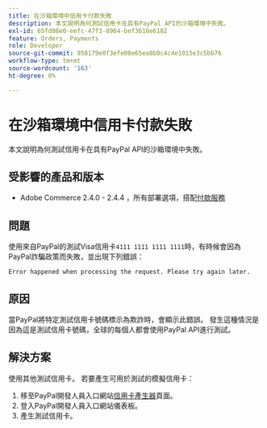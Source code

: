 ```yaml
---
title: 在沙箱環境中信用卡付款失敗
description: 本文說明為何測試信用卡在具有PayPal API的沙箱環境中失敗。
exl-id: 65fd08e0-eefc-47f3-8964-bef3610e6182
feature: Orders, Payments
role: Developer
source-git-commit: 958179e0f3efe08e65ea8b0c4c4e1015e3c5bb76
workflow-type: tm+mt
source-wordcount: '163'
ht-degree: 0%

---
```


# 在沙箱環境中信用卡付款失敗

本文說明為何測試信用卡在具有PayPal API的沙箱環境中失敗。

## 受影響的產品和版本


* Adobe Commerce 2.4.0 - 2.4.4 ，所有部署選項，搭配[付款服務](https://marketplace.magento.com/magento-payment-services.html)

## 問題

使用來自PayPal的測試Visa信用卡`4111 1111 1111 1111`時，有時候會因為PayPal詐騙政策而失敗，並出現下列錯誤：

```terminal
Error happened when processing the request. Please try again later.
```

## 原因

當PayPal將特定測試信用卡號碼標示為欺詐時，會顯示此錯誤。 發生這種情況是因為這是測試信用卡號碼，全球的每個人都會使用PayPal API進行測試。

## 解決方案

使用其他測試信用卡。 若要產生可用於測試的模擬信用卡：

1. 移至PayPal開發人員入口網站[信用卡產生器](https://developer.paypal.com/developer/creditCardGenerator/)頁面。
1. 登入PayPal開發人員入口網站儀表板。
1. 產生測試信用卡。
